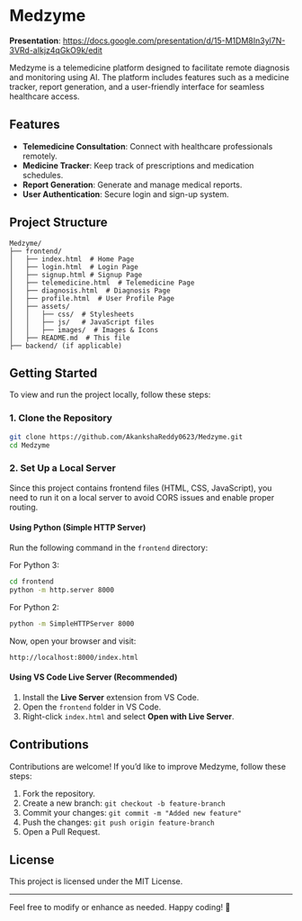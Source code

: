 # Medzyme

**Presentation**: https://docs.google.com/presentation/d/15-M1DM8In3yl7N-3VRd-aIkjz4qGkO9k/edit

Medzyme is a telemedicine platform designed to facilitate remote diagnosis and monitoring using AI. The platform includes features such as a medicine tracker, report generation, and a user-friendly interface for seamless healthcare access.

## Features
- **Telemedicine Consultation**: Connect with healthcare professionals remotely.
- **Medicine Tracker**: Keep track of prescriptions and medication schedules.
- **Report Generation**: Generate and manage medical reports.
- **User Authentication**: Secure login and sign-up system.

## Project Structure
```
Medzyme/
├── frontend/
│   ├── index.html  # Home Page
│   ├── login.html  # Login Page
│   ├── signup.html # Signup Page
│   ├── telemedicine.html  # Telemedicine Page
│   ├── diagnosis.html  # Diagnosis Page
│   ├── profile.html  # User Profile Page
│   ├── assets/
│   │   ├── css/  # Stylesheets
│   │   ├── js/   # JavaScript files
│   │   ├── images/  # Images & Icons
│   ├── README.md  # This file
├── backend/ (if applicable)
```

## Getting Started
To view and run the project locally, follow these steps:

### 1. Clone the Repository
```sh
git clone https://github.com/AkankshaReddy0623/Medzyme.git
cd Medzyme
```

### 2. Set Up a Local Server
Since this project contains frontend files (HTML, CSS, JavaScript), you need to run it on a local server to avoid CORS issues and enable proper routing.

#### **Using Python (Simple HTTP Server)**
Run the following command in the `frontend` directory:

For Python 3:
```sh
cd frontend
python -m http.server 8000
```
For Python 2:
```sh
python -m SimpleHTTPServer 8000
```
Now, open your browser and visit:
```
http://localhost:8000/index.html
```

#### **Using VS Code Live Server (Recommended)**
1. Install the **Live Server** extension from VS Code.
2. Open the `frontend` folder in VS Code.
3. Right-click `index.html` and select **Open with Live Server**.

## Contributions
Contributions are welcome! If you’d like to improve Medzyme, follow these steps:
1. Fork the repository.
2. Create a new branch: `git checkout -b feature-branch`
3. Commit your changes: `git commit -m "Added new feature"`
4. Push the changes: `git push origin feature-branch`
5. Open a Pull Request.

## License
This project is licensed under the MIT License.

---
Feel free to modify or enhance as needed. Happy coding! 🚀
